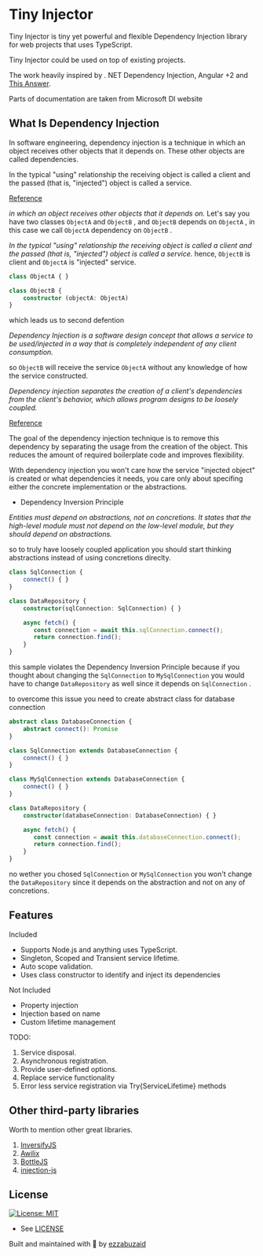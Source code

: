 # Tiny Injector

Tiny Injector is tiny yet powerful and flexible Dependency Injection library for web projects that uses TypeScript.

Tiny Injector could be used on top of existing projects.

The work heavily inspired by . NET Dependency Injection, Angular +2 and [This Answer](https://stackoverflow.com/a/48187842/10415423).

Parts of documentation are taken from Microsoft DI website

## What Is Dependency Injection

In software engineering, dependency injection is a technique in which an object receives other objects that it depends on. These other objects are called dependencies.

In the typical "using" relationship the receiving object is called a client and the passed (that is, "injected") object is called a service.

[Reference](https://en.wikipedia.org/wiki/Dependency_injection)

*in which an object receives other objects that it depends on.*
Let's say you have two classes `ObjectA` and `ObjectB` , and `ObjectB` depends on `ObjectA` , in this case we call `ObjectA` dependency on `ObjectB` .

*In the typical "using" relationship the receiving object is called a client and the passed (that is, "injected") object is called a service.*
hence, `ObjectB` is client and `ObjectA` is "injected" service.

```typescript
class ObjectA { }

class ObjectB {
    constructor (objectA: ObjectA)
}
```

which leads us to second defention

*Dependency Injection is a software design concept that allows a service to be used/injected in a way that is completely independent of any client consumption.*

so `ObjectB` will receive the service `ObjectA` without any knowledge of how the service constructed.

*Dependency injection separates the creation of a client's dependencies from the client's behavior, which allows program designs to be loosely coupled.*

[Reference](https://www.codementor.io/@olotintemitope/dependency-injection-explained-in-plain-english-b24hippx7)

The goal of the dependency injection technique is to remove this dependency by separating the usage from the creation of the object. This reduces the amount of required boilerplate code and improves flexibility.

With dependency injection you won't care how the service "injected object" is created or what dependencies it needs, you care only about specifing either the concrete implementation or the abstractions.

* Dependency Inversion Principle

*Entities must depend on abstractions, not on concretions. It states that the high-level module must not depend on the low-level module, but they should depend on abstractions.*

so to truly have loosely coupled application you should start thinking abstractions instead of using concretions direclty.

```typescript
class SqlConnection {
    connect() { }
}

class DataRepository {
    constructor(sqlConnection: SqlConnection) { }

    async fetch() {
       const connection = await this.sqlConnection.connect();
       return connection.find();
    }
}
```

this sample violates the Dependency Inversion Principle because if you thought about changing the `SqlConnection` to `MySqlConnection` you would have to change `DataRepository` as well since it depends on `SqlConnection` .

to overcome this issue you need to create abstract class for database connection

```typescript
abstract class DatabaseConnection {
    abstract connect(): Promise
}

class SqlConnection extends DatabaseConnection {
    connect() { }
}

class MySqlConnection extends DatabaseConnection {
    connect() { }
}

class DataRepository {
    constructor(databaseConnection: DatabaseConnection) { }

    async fetch() {
       const connection = await this.databaseConnection.connect();
       return connection.find();
    }
}
```

no wether you chosed `SqlConnection` or `MySqlConnection` you won't change the `DataRepository` since it depends on the abstraction and not on any of concretions.

## Features

Included

* Supports Node.js and anything uses TypeScript.
* Singleton, Scoped and Transient service lifetime.
* Auto scope validation.
* Uses class constructor to identify and inject its dependencies

Not Included

* Property injection
* Injection based on name
* Custom lifetime management

TODO:

1. Service disposal.
2. Asynchronous registration.
3. Provide user-defined options.
4. Replace service functionality
5. Error less service registration via Try{ServiceLifetime} methods

## Other third-party libraries

Worth to mention other great libraries.

1. [InversifyJS](https://www.npmjs.com/package/inversify)
2. [Awilix](https://www.npmjs.com/package/awilix)
3. [BottleJS](https://www.npmjs.com/package/bottlejs)
4. [injection-js](https://www.npmjs.com/package/injection-js)

## License

[![License: MIT](https://img.shields.io/badge/License-MIT-green.svg)](https://opensource.org/licenses/MIT)

* See [LICENSE](/LICENSE)

Built and maintained with 💛 by [ezzabuzaid](https://github.com/ezzabuzaid)
